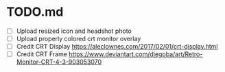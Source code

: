 # TODO.md

- [ ] Upload resized icon and headshot photo
- [ ] Upload properly colored crt monitor overlay
- [ ] Credit CRT Display https://aleclownes.com/2017/02/01/crt-display.html
- [ ] Credit CRT Frame https://www.deviantart.com/diegoba/art/Retro-Monitor-CRT-4-3-903053070
